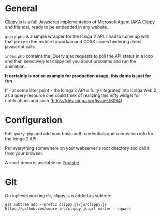 # General

[Clippy.js](https://www.smore.com/clippy-js) is a full
Javascript implementation of Microsoft Agent (AKA
Clippy and friends), ready to be embedded in any website.

`query.php` is a simple wrapper for the Icinga 2 API.
I had to come up with that proxy in the middle to
workaround CORS issues hindering direct javascript calls.

`index.php` contains the jQuery ajax requests to poll
the API status in a loop and then selectively let clippy
tell you about problems and run the animation.

**It certainly is not an example for production usage,
this demo is just for fun.**

If - at some later point - the Icinga 2 API is fully
integrated into Icinga Web 2 as a query resource one
could think of realizing this nifty widget for notifications
and such (https://dev.icinga.org/issues/8084).

# Configuration

Edit `query.php` and add your basic auth credentials and connection
info for the Icinga 2 API.

Put everything somewhere on your webserver's root directory
and call it from your browser.

A short demo is available on [Youtube](https://www.youtube.com/watch?v=e3enywTuAX8).

# Git

On toplevel working dir, clippy.js is added as subtree:

    git subtree add --prefix clippy.js/js/clippy.js https://github.com/smore-inc/clippy.js.git master --squash
